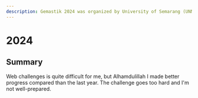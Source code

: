 ```yaml
---
description: Gemastik 2024 was organized by University of Semarang (UNNES).
---
```


# 2024

## Summary

Web challenges is quite difficult for me, but Alhamdulillah I made better progress compared than the last year. The challenge goes too hard and I'm not well-prepared.

